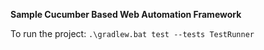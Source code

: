 **Sample Cucumber Based Web Automation Framework**

To run the project:
`.\gradlew.bat test --tests TestRunner`